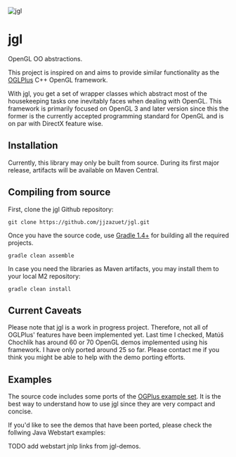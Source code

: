 ![jgl](http://i32.photobucket.com/albums/d9/_Silencer/JGL/jgl-512x182.png)

jgl
===

OpenGL OO abstractions.

This project is inspired on and aims to provide similar functionality as the [OGLPlus](http://oglplus.org "OGL Plus") C++ OpenGL framework.

With jgl, you get a set of wrapper classes which abstract most of the housekeeping tasks one inevitably faces when dealing with OpenGL. This framework is primarily focused on OpenGL 3 and later version since this the former is the currently accepted programming standard for OpenGL and is on par with DirectX feature wise.

## Installation

Currently, this library may only be built from source. During its first major release, artifacts will be available on Maven Central.

## Compiling from source

First, clone the jgl Github repository:

    git clone https://github.com/jjzazuet/jgl.git

Once you have the source code, use [Gradle 1.4+](http://gradle.org) for building all the required projects.

    gradle clean assemble

In case you need the libraries as Maven artifacts, you may install them to your local M2 repository:

    gradle clean install

## Current Caveats

Please note that jgl is a work in progress project. Therefore, not all of OGLPlus' features have been implemented yet. Last time I checked, Matúš Chochlík has around 60 or 70 OpenGL demos implemented using his framework. I have only ported around 25 so far. Please contact me if you think you might be able to help with the demo porting efforts.

## Examples

The source code includes some ports of the [OGPlus example set](http://oglplus.org/oglplus/html/examples.html). It is the best way to understand how to use jgl since they are very compact and concise.

If you'd like to see the demos that have been ported, please check the follwing Java Webstart examples:

TODO add webstart jnlp links from jgl-demos.

